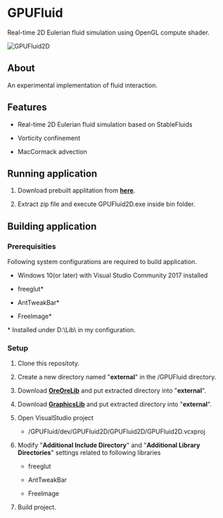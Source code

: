 # GPUFluid

Real-time 2D Eulerian fluid simulation using OpenGL compute shader. 

![GPUFluid2D](https://github.com/masatakesato/GPUFluid/blob/main/media/GPUFluid2D.gif?raw=true)

## About

An experimental implementation of fluid interaction. 

## Features

- Real-time 2D Eulerian fluid simulation based on StableFluids

- Vorticity confinement

- MacCormack advection

## Running application

1. Download prebuilt applitation from [**here**](https://github.com/masatakesato/GPUFluid/releases/download/v0.0.1-alpha/GPUFluid-v.0.0.1-alpha.zip).

2. Extract zip file and execute GPUFluid2D.exe inside bin folder.

## Building application

### Prerequisities

Following system configurations are required to build application.

- Windows 10(or later) with Visual Studio Community 2017 installed

- freeglut*

- AntTweakBar* 

- FreeImage* 

* Installed under D:\Lib\ in my configuration.

### Setup

1. Clone this repositoty.

2. Create a new directory named "**external**" in the /GPUFluid directory.

3. Download **[OreOreLib](https://github.com/masatakesato/OreOreLib/releases/download/2022q1/oreore.zip)** and put extracted directory into "**external**".

4. Download **[GraphicsLib](https://github.com/masatakesato/GraphicsLib/releases/download/2022q1/graphics.zip)** and put extracted directory into "**external**".

5. Open VisualStudio project
   
   - /GPUFluid/dev/GPUFluid2D/GPUFluid2D/GPUFluid2D.vcxproj

6. Modify "**Additional Include Directory**" and "**Additional Library Directories**" settings related to following libraries
   
   - freeglut
   
   - AntTweakBar
   
   - FreeImage

7. Build project.
